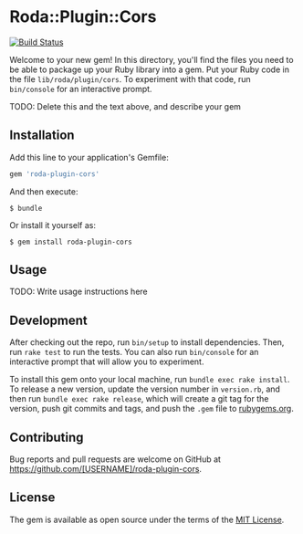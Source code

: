 # Roda::Plugin::Cors

[![Build Status](https://travis-ci.org/weareredlight/roda-plugin-cors.svg?branch=master)](https://travis-ci.org/weareredlight/roda-plugin-cors)

Welcome to your new gem! In this directory, you'll find the files you need to be able to package up your Ruby library into a gem. Put your Ruby code in the file `lib/roda/plugin/cors`. To experiment with that code, run `bin/console` for an interactive prompt.

TODO: Delete this and the text above, and describe your gem

## Installation

Add this line to your application's Gemfile:

```ruby
gem 'roda-plugin-cors'
```

And then execute:

    $ bundle

Or install it yourself as:

    $ gem install roda-plugin-cors

## Usage

TODO: Write usage instructions here

## Development

After checking out the repo, run `bin/setup` to install dependencies. Then, run `rake test` to run the tests. You can also run `bin/console` for an interactive prompt that will allow you to experiment.

To install this gem onto your local machine, run `bundle exec rake install`. To release a new version, update the version number in `version.rb`, and then run `bundle exec rake release`, which will create a git tag for the version, push git commits and tags, and push the `.gem` file to [rubygems.org](https://rubygems.org).

## Contributing

Bug reports and pull requests are welcome on GitHub at https://github.com/[USERNAME]/roda-plugin-cors.

## License

The gem is available as open source under the terms of the [MIT License](https://opensource.org/licenses/MIT).
